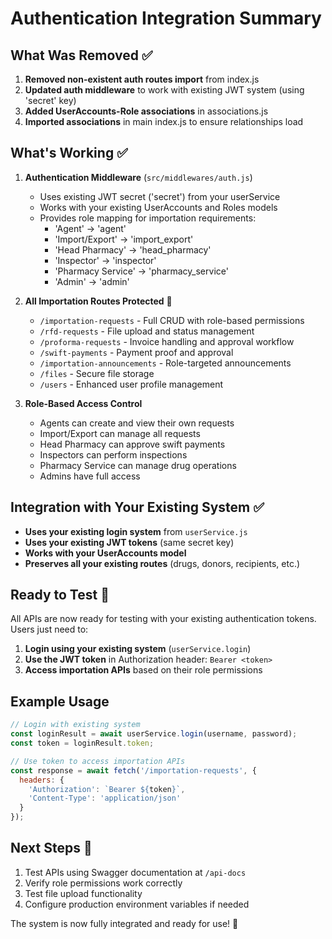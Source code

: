 # Authentication Integration Summary

## What Was Removed ✅
1. **Removed non-existent auth routes import** from index.js
2. **Updated auth middleware** to work with existing JWT system (using 'secret' key)
3. **Added UserAccounts-Role associations** in associations.js
4. **Imported associations** in main index.js to ensure relationships load

## What's Working ✅
1. **Authentication Middleware** (`src/middlewares/auth.js`)
   - Uses existing JWT secret ('secret') from your userService
   - Works with your existing UserAccounts and Roles models
   - Provides role mapping for importation requirements:
     - 'Agent' → 'agent'
     - 'Import/Export' → 'import_export'  
     - 'Head Pharmacy' → 'head_pharmacy'
     - 'Inspector' → 'inspector'
     - 'Pharmacy Service' → 'pharmacy_service'
     - 'Admin' → 'admin'

2. **All Importation Routes Protected** 🔐
   - `/importation-requests` - Full CRUD with role-based permissions
   - `/rfd-requests` - File upload and status management
   - `/proforma-requests` - Invoice handling and approval workflow
   - `/swift-payments` - Payment proof and approval
   - `/importation-announcements` - Role-targeted announcements
   - `/files` - Secure file storage
   - `/users` - Enhanced user profile management

3. **Role-Based Access Control**
   - Agents can create and view their own requests
   - Import/Export can manage all requests
   - Head Pharmacy can approve swift payments
   - Inspectors can perform inspections
   - Pharmacy Service can manage drug operations
   - Admins have full access

## Integration with Your Existing System ✅
- **Uses your existing login system** from `userService.js`
- **Uses your existing JWT tokens** (same secret key)
- **Works with your UserAccounts model**
- **Preserves all your existing routes** (drugs, donors, recipients, etc.)

## Ready to Test 🧪
All APIs are now ready for testing with your existing authentication tokens. Users just need to:

1. **Login using your existing system** (`userService.login`)
2. **Use the JWT token** in Authorization header: `Bearer <token>`
3. **Access importation APIs** based on their role permissions

## Example Usage
```javascript
// Login with existing system
const loginResult = await userService.login(username, password);
const token = loginResult.token;

// Use token to access importation APIs
const response = await fetch('/importation-requests', {
  headers: {
    'Authorization': `Bearer ${token}`,
    'Content-Type': 'application/json'
  }
});
```

## Next Steps 🚀
1. Test APIs using Swagger documentation at `/api-docs`
2. Verify role permissions work correctly
3. Test file upload functionality
4. Configure production environment variables if needed

The system is now fully integrated and ready for use! 🎉
